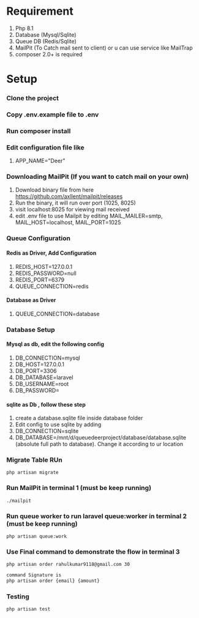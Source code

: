 # Requirement

1. Php 8.1
2. Database (Mysql/Sqlite)
3. Queue DB (Redis/Sqlite)
4. MailPit (To Catch mail sent to client) or u can use service like MailTrap
5. composer 2.0+ is required

# Setup

### Clone the project

### Copy .env.example file to .env

### Run composer install

### Edit configuration file like

1. APP_NAME="Deer"

### Downloading MailPit (If you want to catch mail on your own)

1. Download binary file from here https://github.com/axllent/mailpit/releases
2. Run the binary, it will run over port (1025, 8025)
3. visit localhost:8025 for viewing mail received
4. edit .env file to use Mailpit by editing MAIL_MAILER=smtp, MAIL_HOST=localhost, MAIL_PORT=1025

### Queue Configuration

#### Redis as Driver, Add Configuration

1. REDIS_HOST=127.0.0.1
2. REDIS_PASSWORD=null
3. REDIS_PORT=6379
4. QUEUE_CONNECTION=redis

#### Database as Driver

1. QUEUE_CONNECTION=database

### Database Setup

#### Mysql as db, edit the following config

1. DB_CONNECTION=mysql
2. DB_HOST=127.0.0.1
3. DB_PORT=3306
4. DB_DATABASE=laravel
5. DB_USERNAME=root
6. DB_PASSWORD=

#### sqlite as Db , follow these step

1. create a database.sqlite file inside database folder
2. Edit config to use sqlite by adding
3. DB_CONNECTION=sqlite
4. DB_DATABASE=/mnt/d/queuedeerproject/database/database.sqlite (absolute full path to database). Change it according to
   ur
   location

### Migrate Table RUn

```shell
php artisan migrate
```

### Run MailPit in terminal 1 (must be keep running)

```shell
./mailpit
```

### Run queue worker to run laravel queue:worker in terminal 2 (must be keep running)

```shell
php artisan queue:work
```

### Use Final command to demonstrate the flow in terminal 3

```shell
php artisan order rahulkumar9118@gmail.com 30
```

```php
command Signature is 
php artisan order {email} {amount}
```

### Testing

```php
php artisan test
```

